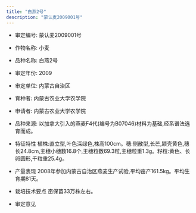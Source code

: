 ```yaml
---
title: "白燕2号"
description: "蒙认麦2009001号"
---
```

* 审定编号:  蒙认麦2009001号

*  作物名称:  小麦

*  品种名称:  白燕2号

*  审定年份:  2009

*  审定单位:  内蒙古自治区

* 育种者:  内蒙古农业大学农学院

*  申请者:  内蒙古农业大学农学院

*  品种来源:  以加拿大引入的燕麦F4代(编号为B07046)材料为基础,经系谱法选育而成。

*  特征特性
植株:直立型,叶色深绿色,株高100cm。穗:侧散型,长芒,颖壳黄色,穗长24.8cm,主穗小穗数16.8个,主穗粒数69.3粒,主穗粒重1.3g。籽粒:黄色、长卵圆形,千粒重25.4g。

*  产量表现
2008年参加内蒙古自治区燕麦生产试验,平均亩产161.5kg。平均生育期81天。

*  栽培技术要点
亩保苗33万株左右。

*  审定意见

